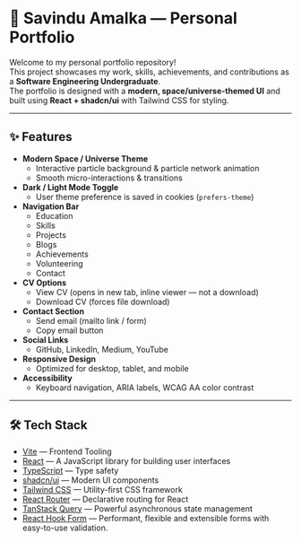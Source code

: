 # 🚀 Savindu Amalka — Personal Portfolio

Welcome to my personal portfolio repository!  
This project showcases my work, skills, achievements, and contributions as a **Software Engineering Undergraduate**.  
The portfolio is designed with a **modern, space/universe-themed UI** and built using **React + shadcn/ui** with Tailwind CSS for styling.

---

## ✨ Features

- **Modern Space / Universe Theme**
  - Interactive particle background & particle network animation
  - Smooth micro-interactions & transitions
- **Dark / Light Mode Toggle**
  - User theme preference is saved in cookies (`prefers-theme`)
- **Navigation Bar**
  - Education
  - Skills
  - Projects
  - Blogs
  - Achievements
  - Volunteering
  - Contact
- **CV Options**
  - View CV (opens in new tab, inline viewer — not a download)
  - Download CV (forces file download)
- **Contact Section**
  - Send email (mailto link / form)
  - Copy email button
- **Social Links**
  - GitHub, LinkedIn, Medium, YouTube
- **Responsive Design**
  - Optimized for desktop, tablet, and mobile
- **Accessibility**
  - Keyboard navigation, ARIA labels, WCAG AA color contrast

---

## 🛠️ Tech Stack

- [Vite](https://vitejs.dev/) — Frontend Tooling
- [React](https://react.dev/) — A JavaScript library for building user interfaces
- [TypeScript](https://www.typescriptlang.org/) — Type safety
- [shadcn/ui](https://ui.shadcn.com/) — Modern UI components
- [Tailwind CSS](https://tailwindcss.com/) — Utility-first CSS framework
- [React Router](https://reactrouter.com/) — Declarative routing for React
- [TanStack Query](https://tanstack.com/query/latest) — Powerful asynchronous state management
- [React Hook Form](https://react-hook-form.com/) — Performant, flexible and extensible forms with easy-to-use validation.



